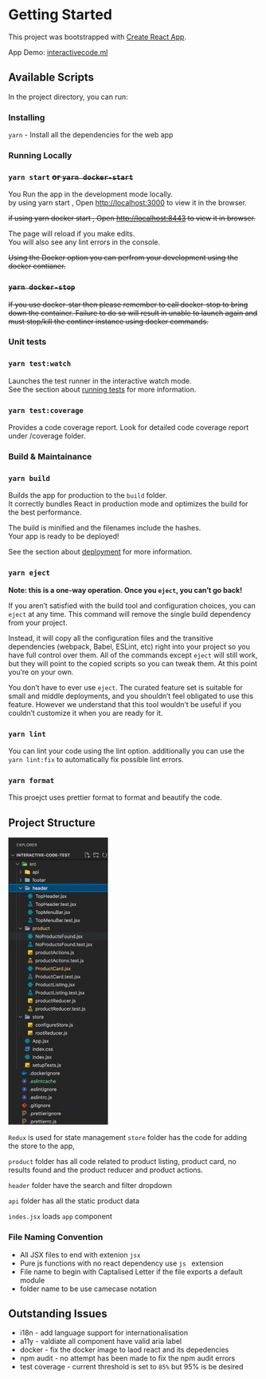 # Getting Started

This project was bootstrapped with [Create React App](https://github.com/facebook/create-react-app).

App Demo: [interactivecode.ml](https://interactivecode.ml)

## Available Scripts

In the project directory, you can run:

### Installing

`yarn` - Install all the dependencies for the web app

### Running Locally

### `yarn start` ~~or `yarn docker-start`~~

You Run the app in the development mode locally.\
by using yarn start
, Open [http://localhost:3000](http://localhost:3000) to view it in the browser.

~~if using yarn docker start
, Open [http://localhost:8443](http://localhost:8443) to view it in browser.~~

The page will reload if you make edits.\
You will also see any lint errors in the console.

~~Using the Docker option you can perfrom your development using the docker contianer.~~

### ~~`yarn docker-stop`~~

~~If you use docker-star then please remember to call docker-stop to bring down the container.
Failure to do so will result in unable to launch again and must stop/kill the continer instance using docker commands.~~

### Unit tests

### `yarn test:watch`

Launches the test runner in the interactive watch mode.\
See the section about [running tests](https://facebook.github.io/create-react-app/docs/running-tests) for more information.

### `yarn test:coverage`

Provides a code coverage report. Look for detailed code coverage report under /coverage folder.

### Build & Maintainance

### `yarn build`

Builds the app for production to the `build` folder.\
It correctly bundles React in production mode and optimizes the build for the best performance.

The build is minified and the filenames include the hashes.\
Your app is ready to be deployed!

See the section about [deployment](https://facebook.github.io/create-react-app/docs/deployment) for more information.

### `yarn eject`

**Note: this is a one-way operation. Once you `eject`, you can’t go back!**

If you aren’t satisfied with the build tool and configuration choices, you can `eject` at any time. This command will remove the single build dependency from your project.

Instead, it will copy all the configuration files and the transitive dependencies (webpack, Babel, ESLint, etc) right into your project so you have full control over them. All of the commands except `eject` will still work, but they will point to the copied scripts so you can tweak them. At this point you’re on your own.

You don’t have to ever use `eject`. The curated feature set is suitable for small and middle deployments, and you shouldn’t feel obligated to use this feature. However we understand that this tool wouldn’t be useful if you couldn’t customize it when you are ready for it.

### `yarn lint`

You can lint your code using the lint option. additionally you can use the `yarn lint:fix` to automatically fix possible lint errors.

### `yarn format`

This proejct uses prettier format to format and beautify the code.

## Project Structure

<img src="./docs/projectstructure.png
" alt="Project folder structure
" width="200"/>

`Redux` is used for state management `store` folder has the code for adding the store to the app,

`product` folder has all code related to product listing, product card, no results found and the product reducer and product actions.

`header` folder have the search and filter dropdown

`api` folder has all the static product data

`indes.jsx` loads `app` component

### File Naming Convention

- All JSX files to end with extenion `jsx`
- Pure js functions with no react dependency use `js ` extension
- File name to begin with Captalised Letter if the file exports a default module
- folder name to be use camecase notation

## Outstanding Issues

- i18n - add language support for internationalisation
- a11y - valdiate all component have valid aria label
- docker - fix the docker image to laod react and its depedencies
- npm audit - no attempt has been made to fix the npm audit errors
- test coverage - current threshold is set to `85%` but 95% is be desired
